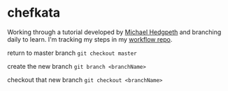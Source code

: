 # chefkata

Working through a tutorial developed by [Michael Hedgpeth](https://github.com/mhedgpeth/chef-by-example) and branching daily to learn. I'm tracking my steps in my [workflow repo](https://github.com/anniehedgpeth/workflow).

return to master branch
`git checkout master`

create the new branch
`git branch <branchName>`

checkout that new branch
`git checkout <branchName>`
